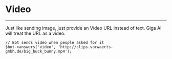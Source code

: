 # Video
---
Just like sending image, just provide an Video URL instead of text. Giga AI will treat the URL as a video.

```
// Bot sends video when people asked for it
$bot->answers('video', 'http://clips.vorwaerts-gmbh.de/big_buck_bunny.mp4');
```